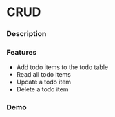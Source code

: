 # CRUD

### Description


### Features

- Add todo items to the todo table
- Read all todo items
- Update a todo item
- Delete a todo item

### Demo

